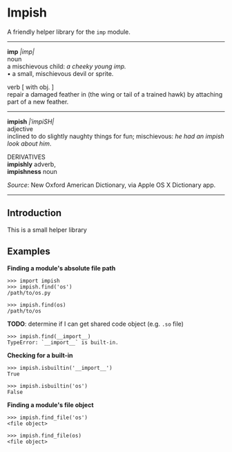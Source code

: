 # Impish

A friendly helper library for the `imp` module.

----

**imp** *|imp|*  
noun  
a mischievous child: *a cheeky young imp.*  
• a small, mischievous devil or sprite.  

verb [ with obj. ]  
repair a damaged feather in (the wing or tail   of a trained hawk) by attaching part of a new feather.

-----

**impish** *|ˈimpiSH|*   
adjective  
inclined to do slightly naughty things for fun; mischievous: *he had an impish look about him*.

DERIVATIVES  
**impishly** adverb,  
**impishness** noun  

*Source*: New Oxford American Dictionary, via Apple OS X Dictionary app.

----

## Introduction

This is a small helper library

## Examples

**Finding a module's absolute file path**

    >>> import impish
    >>> impish.find('os')
    /path/to/os.py

    >>> impish.find(os)
    /path/to/os
    
**TODO**: determine if I can get shared code object (e.g. `.so` file)
    
    >>> impish.find(__import__)
    TypeError: `__import__` is built-in.

**Checking for a built-in**

	>>> impish.isbuiltin('__import__')
	True
	
	>>> impish.isbuiltin('os')
	False

**Finding a module's file object**

	>>> impish.find_file('os')
	<file object>
	
	>>> impish.find_file(os)
	<file object>

